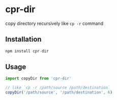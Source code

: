 # cpr-dir
copy directory recursively like `cp -r` command

## Installation

```js
npm install cpr-dir
```

## Usage

```js
import copyDir from 'cpr-dir'

// like `cp -r /path/source /path/destination`
copyDir('/path/source', '/path/destination', 6)
```
